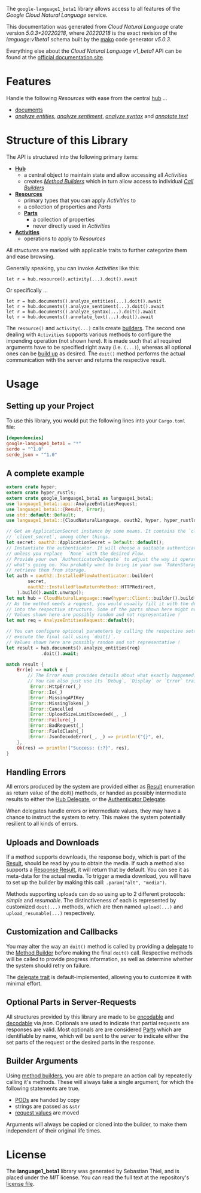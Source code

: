 <!---
DO NOT EDIT !
This file was generated automatically from 'src/generator/templates/api/README.md.mako'
DO NOT EDIT !
-->
The `google-language1_beta1` library allows access to all features of the *Google Cloud Natural Language* service.

This documentation was generated from *Cloud Natural Language* crate version *5.0.3+20220218*, where *20220218* is the exact revision of the *language:v1beta1* schema built by the [mako](http://www.makotemplates.org/) code generator *v5.0.3*.

Everything else about the *Cloud Natural Language* *v1_beta1* API can be found at the
[official documentation site](https://cloud.google.com/natural-language/).
# Features

Handle the following *Resources* with ease from the central [hub](https://docs.rs/google-language1_beta1/5.0.3+20220218/google_language1_beta1/CloudNaturalLanguage) ...

* [documents](https://docs.rs/google-language1_beta1/5.0.3+20220218/google_language1_beta1/api::Document)
 * [*analyze entities*](https://docs.rs/google-language1_beta1/5.0.3+20220218/google_language1_beta1/api::DocumentAnalyzeEntityCall), [*analyze sentiment*](https://docs.rs/google-language1_beta1/5.0.3+20220218/google_language1_beta1/api::DocumentAnalyzeSentimentCall), [*analyze syntax*](https://docs.rs/google-language1_beta1/5.0.3+20220218/google_language1_beta1/api::DocumentAnalyzeSyntaxCall) and [*annotate text*](https://docs.rs/google-language1_beta1/5.0.3+20220218/google_language1_beta1/api::DocumentAnnotateTextCall)




# Structure of this Library

The API is structured into the following primary items:

* **[Hub](https://docs.rs/google-language1_beta1/5.0.3+20220218/google_language1_beta1/CloudNaturalLanguage)**
    * a central object to maintain state and allow accessing all *Activities*
    * creates [*Method Builders*](https://docs.rs/google-language1_beta1/5.0.3+20220218/google_language1_beta1/client::MethodsBuilder) which in turn
      allow access to individual [*Call Builders*](https://docs.rs/google-language1_beta1/5.0.3+20220218/google_language1_beta1/client::CallBuilder)
* **[Resources](https://docs.rs/google-language1_beta1/5.0.3+20220218/google_language1_beta1/client::Resource)**
    * primary types that you can apply *Activities* to
    * a collection of properties and *Parts*
    * **[Parts](https://docs.rs/google-language1_beta1/5.0.3+20220218/google_language1_beta1/client::Part)**
        * a collection of properties
        * never directly used in *Activities*
* **[Activities](https://docs.rs/google-language1_beta1/5.0.3+20220218/google_language1_beta1/client::CallBuilder)**
    * operations to apply to *Resources*

All *structures* are marked with applicable traits to further categorize them and ease browsing.

Generally speaking, you can invoke *Activities* like this:

```Rust,ignore
let r = hub.resource().activity(...).doit().await
```

Or specifically ...

```ignore
let r = hub.documents().analyze_entities(...).doit().await
let r = hub.documents().analyze_sentiment(...).doit().await
let r = hub.documents().analyze_syntax(...).doit().await
let r = hub.documents().annotate_text(...).doit().await
```

The `resource()` and `activity(...)` calls create [builders][builder-pattern]. The second one dealing with `Activities`
supports various methods to configure the impending operation (not shown here). It is made such that all required arguments have to be
specified right away (i.e. `(...)`), whereas all optional ones can be [build up][builder-pattern] as desired.
The `doit()` method performs the actual communication with the server and returns the respective result.

# Usage

## Setting up your Project

To use this library, you would put the following lines into your `Cargo.toml` file:

```toml
[dependencies]
google-language1_beta1 = "*"
serde = "^1.0"
serde_json = "^1.0"
```

## A complete example

```Rust
extern crate hyper;
extern crate hyper_rustls;
extern crate google_language1_beta1 as language1_beta1;
use language1_beta1::api::AnalyzeEntitiesRequest;
use language1_beta1::{Result, Error};
use std::default::Default;
use language1_beta1::{CloudNaturalLanguage, oauth2, hyper, hyper_rustls, chrono, FieldMask};

// Get an ApplicationSecret instance by some means. It contains the `client_id` and
// `client_secret`, among other things.
let secret: oauth2::ApplicationSecret = Default::default();
// Instantiate the authenticator. It will choose a suitable authentication flow for you,
// unless you replace  `None` with the desired Flow.
// Provide your own `AuthenticatorDelegate` to adjust the way it operates and get feedback about
// what's going on. You probably want to bring in your own `TokenStorage` to persist tokens and
// retrieve them from storage.
let auth = oauth2::InstalledFlowAuthenticator::builder(
        secret,
        oauth2::InstalledFlowReturnMethod::HTTPRedirect,
    ).build().await.unwrap();
let mut hub = CloudNaturalLanguage::new(hyper::Client::builder().build(hyper_rustls::HttpsConnectorBuilder::new().with_native_roots().https_or_http().enable_http1().build()), auth);
// As the method needs a request, you would usually fill it with the desired information
// into the respective structure. Some of the parts shown here might not be applicable !
// Values shown here are possibly random and not representative !
let mut req = AnalyzeEntitiesRequest::default();

// You can configure optional parameters by calling the respective setters at will, and
// execute the final call using `doit()`.
// Values shown here are possibly random and not representative !
let result = hub.documents().analyze_entities(req)
             .doit().await;

match result {
    Err(e) => match e {
        // The Error enum provides details about what exactly happened.
        // You can also just use its `Debug`, `Display` or `Error` traits
         Error::HttpError(_)
        |Error::Io(_)
        |Error::MissingAPIKey
        |Error::MissingToken(_)
        |Error::Cancelled
        |Error::UploadSizeLimitExceeded(_, _)
        |Error::Failure(_)
        |Error::BadRequest(_)
        |Error::FieldClash(_)
        |Error::JsonDecodeError(_, _) => println!("{}", e),
    },
    Ok(res) => println!("Success: {:?}", res),
}

```
## Handling Errors

All errors produced by the system are provided either as [Result](https://docs.rs/google-language1_beta1/5.0.3+20220218/google_language1_beta1/client::Result) enumeration as return value of
the doit() methods, or handed as possibly intermediate results to either the
[Hub Delegate](https://docs.rs/google-language1_beta1/5.0.3+20220218/google_language1_beta1/client::Delegate), or the [Authenticator Delegate](https://docs.rs/yup-oauth2/*/yup_oauth2/trait.AuthenticatorDelegate.html).

When delegates handle errors or intermediate values, they may have a chance to instruct the system to retry. This
makes the system potentially resilient to all kinds of errors.

## Uploads and Downloads
If a method supports downloads, the response body, which is part of the [Result](https://docs.rs/google-language1_beta1/5.0.3+20220218/google_language1_beta1/client::Result), should be
read by you to obtain the media.
If such a method also supports a [Response Result](https://docs.rs/google-language1_beta1/5.0.3+20220218/google_language1_beta1/client::ResponseResult), it will return that by default.
You can see it as meta-data for the actual media. To trigger a media download, you will have to set up the builder by making
this call: `.param("alt", "media")`.

Methods supporting uploads can do so using up to 2 different protocols:
*simple* and *resumable*. The distinctiveness of each is represented by customized
`doit(...)` methods, which are then named `upload(...)` and `upload_resumable(...)` respectively.

## Customization and Callbacks

You may alter the way an `doit()` method is called by providing a [delegate](https://docs.rs/google-language1_beta1/5.0.3+20220218/google_language1_beta1/client::Delegate) to the
[Method Builder](https://docs.rs/google-language1_beta1/5.0.3+20220218/google_language1_beta1/client::CallBuilder) before making the final `doit()` call.
Respective methods will be called to provide progress information, as well as determine whether the system should
retry on failure.

The [delegate trait](https://docs.rs/google-language1_beta1/5.0.3+20220218/google_language1_beta1/client::Delegate) is default-implemented, allowing you to customize it with minimal effort.

## Optional Parts in Server-Requests

All structures provided by this library are made to be [encodable](https://docs.rs/google-language1_beta1/5.0.3+20220218/google_language1_beta1/client::RequestValue) and
[decodable](https://docs.rs/google-language1_beta1/5.0.3+20220218/google_language1_beta1/client::ResponseResult) via *json*. Optionals are used to indicate that partial requests are responses
are valid.
Most optionals are are considered [Parts](https://docs.rs/google-language1_beta1/5.0.3+20220218/google_language1_beta1/client::Part) which are identifiable by name, which will be sent to
the server to indicate either the set parts of the request or the desired parts in the response.

## Builder Arguments

Using [method builders](https://docs.rs/google-language1_beta1/5.0.3+20220218/google_language1_beta1/client::CallBuilder), you are able to prepare an action call by repeatedly calling it's methods.
These will always take a single argument, for which the following statements are true.

* [PODs][wiki-pod] are handed by copy
* strings are passed as `&str`
* [request values](https://docs.rs/google-language1_beta1/5.0.3+20220218/google_language1_beta1/client::RequestValue) are moved

Arguments will always be copied or cloned into the builder, to make them independent of their original life times.

[wiki-pod]: http://en.wikipedia.org/wiki/Plain_old_data_structure
[builder-pattern]: http://en.wikipedia.org/wiki/Builder_pattern
[google-go-api]: https://github.com/google/google-api-go-client

# License
The **language1_beta1** library was generated by Sebastian Thiel, and is placed
under the *MIT* license.
You can read the full text at the repository's [license file][repo-license].

[repo-license]: https://github.com/Byron/google-apis-rsblob/main/LICENSE.md


